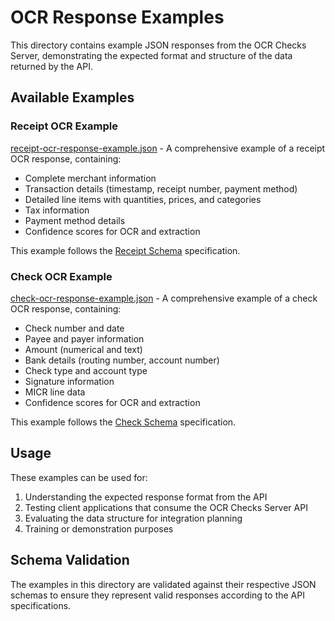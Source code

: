# OCR Response Examples

This directory contains example JSON responses from the OCR Checks Server, demonstrating the expected format and structure of the data returned by the API.

## Available Examples

### Receipt OCR Example

[receipt-ocr-response-example.json](./receipt-ocr-response-example.json) - A comprehensive example of a receipt OCR response, containing:

- Complete merchant information
- Transaction details (timestamp, receipt number, payment method)
- Detailed line items with quantities, prices, and categories
- Tax information
- Payment method details
- Confidence scores for OCR and extraction

This example follows the [Receipt Schema](../docs/receipt-schema-documentation.md) specification.

### Check OCR Example

[check-ocr-response-example.json](./check-ocr-response-example.json) - A comprehensive example of a check OCR response, containing:

- Check number and date
- Payee and payer information
- Amount (numerical and text)
- Bank details (routing number, account number)
- Check type and account type
- Signature information
- MICR line data
- Confidence scores for OCR and extraction

This example follows the [Check Schema](../docs/check-schema-documentation.md) specification.

## Usage

These examples can be used for:

1. Understanding the expected response format from the API
2. Testing client applications that consume the OCR Checks Server API
3. Evaluating the data structure for integration planning
4. Training or demonstration purposes

## Schema Validation

The examples in this directory are validated against their respective JSON schemas to ensure they represent valid responses according to the API specifications.